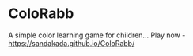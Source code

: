 # ColoRabb
A simple color learning game for children... Play now - https://sandakada.github.io/ColoRabb/
